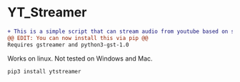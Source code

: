 # YT_Streamer
```diff
+ This is a simple script that can stream audio from youtube based on search results you give.
@@ EDIT: You can now install this via pip @@
Requires gstreamer and python3-gst-1.0
```
Works on linux.
Not tested on Windows and Mac.


```pip3 install ytstreamer```

